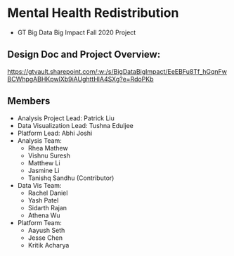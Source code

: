 # Mental Health Redistribution
- GT Big Data Big Impact Fall 2020 Project
## Design Doc and Project Overview:
https://gtvault.sharepoint.com/:w:/s/BigDataBigImpact/EeEBFu8Tf_hGqnFwBCWhpgABHKpwlXb9iAUghttHlA4SXg?e=RdoPKb
## Members
- Analysis Project Lead: Patrick Liu
- Data Visualization Lead: Tushna Eduljee
- Platform Lead: Abhi Joshi
- Analysis Team:
    - Rhea Mathew 
    - Vishnu Suresh 
    - Matthew Li 
    - Jasmine Li 
    - Tanishq Sandhu (Contributor) 
- Data Vis Team:
    - Rachel Daniel  
    - Yash Patel  
    - Sidarth Rajan 
    - Athena Wu 
- Platform Team:
    - Aayush Seth 
    - Jesse Chen 
    - Kritik Acharya 